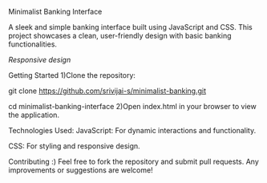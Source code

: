 Minimalist Banking Interface

A sleek and simple banking interface built using JavaScript and CSS. This project showcases a clean, user-friendly design with basic banking functionalities.

*Responsive design*

Getting Started
1)Clone the repository:

git clone https://github.com/srivijai-s/minimalist-banking.git

cd minimalist-banking-interface
2)Open index.html in your browser to view the application.

Technologies Used:
JavaScript: For dynamic interactions and functionality.

CSS: For styling and responsive design.

Contributing :)
Feel free to fork the repository and submit pull requests. Any improvements or suggestions are welcome!
